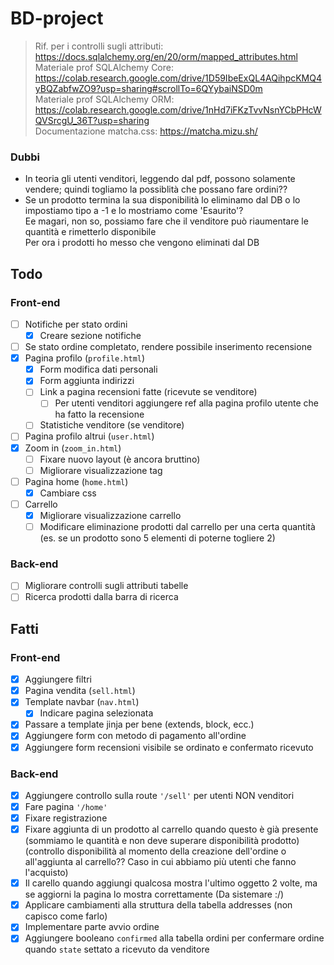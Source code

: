 # BD-project

> Rif. per i controlli sugli attributi: https://docs.sqlalchemy.org/en/20/orm/mapped_attributes.html \
> Materiale prof SQLAlchemy Core: https://colab.research.google.com/drive/1D59IbeExQL4AQihpcKMQ4yBQZabfwZO9?usp=sharing#scrollTo=6QYybaiNSD0m \
> Materiale prof SQLAlchemy ORM: https://colab.research.google.com/drive/1nHd7iFKzTvvNsnYCbPHcWQVSrcgU_36T?usp=sharing \
> Documentazione matcha.css: https://matcha.mizu.sh/

### Dubbi 

- In teoria gli utenti venditori, leggendo dal pdf, possono solamente vendere; quindi togliamo la possiblità che possano fare ordini??
- Se un prodotto termina la sua disponibilità lo eliminamo dal DB o lo impostiamo tipo a -1 e lo mostriamo come 'Esaurito'?\
    Ee magari, non so, possiamo fare che il venditore può riaumentare le quantità e rimetterlo disponibile\
    Per ora i prodotti ho messo che vengono eliminati dal DB

## Todo

### Front-end
- [ ] Notifiche per stato ordini
    - [x] Creare sezione notifiche
- [ ] Se stato ordine completato, rendere possibile inserimento recensione
- [x] Pagina profilo (`profile.html`)
    - [x] Form modifica dati personali
    - [x] Form aggiunta indirizzi
    - [ ] Link a pagina recensioni fatte (ricevute se venditore)
        - [ ] Per utenti venditori aggiungere ref alla pagina profilo utente che ha fatto la recensione
    - [ ] Statistiche venditore (se venditore)
- [ ] Pagina profilo altrui (`user.html`)
- [x] Zoom in (`zoom_in.html`)
    - [ ] Fixare nuovo layout (è ancora bruttino)
    - [ ] Migliorare visualizzazione tag
- [ ] Pagina home (`home.html`)
    - [x] Cambiare css
- [ ] Carrello
    - [x] Migliorare visualizzazione carrello
    - [ ] Modificare eliminazione prodotti dal carrello per una certa quantità (es. se un prodotto sono 5 elementi di poterne togliere 2)

### Back-end
- [ ] Migliorare controlli sugli attributi tabelle
- [ ] Ricerca prodotti dalla barra di ricerca

## Fatti

### Front-end
- [x] Aggiungere filtri
- [x] Pagina vendita (`sell.html`)
- [x] Template navbar (`nav.html`)
    - [x] Indicare pagina selezionata
- [x] Passare a template jinja per bene (extends, block, ecc.)
- [x] Aggiungere form con metodo di pagamento all'ordine
- [x] Aggiungere form recensioni visibile se ordinato e confermato ricevuto

### Back-end
- [x] Aggiungere controllo sulla route `'/sell'` per utenti NON venditori
- [x] Fare pagina `'/home'`
- [x] Fixare registrazione
- [x] Fixare aggiunta di un prodotto al carrello quando questo è già presente (sommiamo le quantità e non deve superare disponibilità prodotto)
        (controllo disponibilità al momento della creazione dell'ordine o all'aggiunta al carrello?? Caso in cui abbiamo più utenti che fanno l'acquisto)
- [x] Il carello quando aggiungi qualcosa mostra l'ultimo oggetto 2 volte, ma se aggiorni la pagina lo mostra correttamente (Da sistemare :/)
- [x] Applicare cambiamenti alla struttura della tabella addresses (non capisco come farlo)
- [x] Implementare parte avvio ordine
- [x] Aggiungere booleano `confirmed` alla tabella ordini per confermare ordine quando `state` settato a ricevuto da venditore